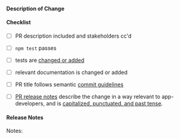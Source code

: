 #### Description of Change
<!--
Thank you for your Pull Request. Please provide a description above and review
the requirements below.

Contributors guide: https://github.com/electron/electron/blob/master/CONTRIBUTING.md
-->

#### Checklist
<!-- Remove items that do not apply. For completed items, change [ ] to [x]. -->

- [ ] PR description included and stakeholders cc'd
- [ ] `npm test` passes
- [ ] tests are [changed or added](https://github.com/electron/electron/blob/master/docs/development/testing.md)
- [ ] relevant documentation is changed or added
- [ ] PR title follows semantic [commit guidelines](https://github.com/electron/electron/blob/master/docs/development/pull-requests.md#commit-message-guidelines)
- [ ] [PR release notes](https://github.com/electron/clerk/blob/master/README.md) describe the change in a way relevant to app-developers, and is [capitalized, punctuated, and past tense](https://github.com/electron/clerk/blob/master/README.md#examples).


#### Release Notes

Notes: <!-- Please add a one-line description for app developers to read in the release notes, or `no-notes` if no notes relevant to app developers. Examples and help on special cases: https://github.com/electron/clerk/blob/master/README.md#examples -->
